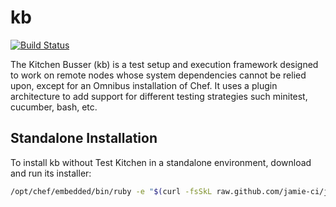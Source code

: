 # kb

[![Build Status](https://secure.travis-ci.org/jamie-ci/jr.png)](https://travis-ci.org/jamie-ci/jr)

The Kitchen Busser (kb) is a test setup and execution framework designed to
work on remote nodes whose system dependencies cannot be relied upon, except
for an Omnibus installation of Chef. It uses a plugin architecture to add
support for different testing strategies such minitest, cucumber, bash, etc.

## Standalone Installation

To install kb without Test Kitchen in a standalone environment, download and
run its installer:

```sh
/opt/chef/embedded/bin/ruby -e "$(curl -fsSkL raw.github.com/jamie-ci/jr/go)"
```
